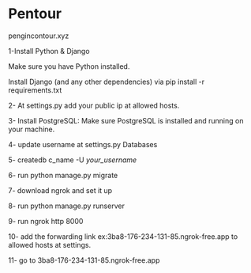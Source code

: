 # Pentour

pengincontour.xyz

1-Install Python & Django

Make sure you have Python installed.

Install Django (and any other dependencies) via pip install -r requirements.txt

2- At settings.py add your public ip at allowed hosts.

3- Install PostgreSQL: Make sure PostgreSQL is installed and running on your machine.

4- update username at settings.py Databases

5- createdb c_name -U *your_username*

6- run python manage.py migrate

7- download ngrok and set it up

8- run python manage.py runserver

9- run ngrok http 8000

10- add the forwarding link ex:3ba8-176-234-131-85.ngrok-free.app to allowed hosts at settings.

11- go to 3ba8-176-234-131-85.ngrok-free.app



